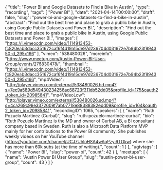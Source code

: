 {
  "title": "Power BI and Google Datasets to Find a Bike in Austin",
  "type": "recording",
  "tags": [
    "Power BI"
  ],
  "date": "2021-04-14T00:00:00",
  "draft": false,
  "slug": "power-bi-and-google-datasets-to-find-a-bike-in-austin",
  "abstract": "Find out the best time and place to grab a public bike in Austin, using Google Public Datasets and Power BI.",
  "description": "Find out the best time and place to grab a public bike in Austin, using Google Public Datasets and Power BI.",
  "images": [
    "https://i.vimeocdn.com/video/1114913453-fc820eab3dacc351672caf6f4d19a15de97d236704d031972e7b94b23f894350-d_295x166"
  ],
  "vimeo": "538480026",
  "moreinfo": "https://www.meetup.com/Austin-Power-BI-User-Group/events/276830478/",
  "thumbnail": "https://i.vimeocdn.com/video/1114913453-fc820eab3dacc351672caf6f4d19a15de97d236704d031972e7b94b23f894350-d_295x166",
  "mp4Video": "http://player.vimeo.com/external/538480026.hd.mp4?s=7ec9a589d549430234256ac68723f311db52dd05&profile_id=175&oauth2_token_id=20985841",
  "mp4VideoLow": "http://player.vimeo.com/external/538480026.sd.mp4?s=4ca269c99e3372609f7ab07718e88388382edd09&profile_id=164&oauth2_token_id=20985841",
  "recordingID": 1065,
  "speakers": [
    {
      "name": "Ruth Pozuelo Martinez (Curbal)",
      "slug": "ruth-pozuelo-martinez-curbal",
      "bio": "Ruth Pozuelo Martinez is the MD and owner of Curbal AB, a BI consultant company based in Sweden. Ruth is also a Microsoft Data Platform MVP mainly for her contributions to the Power BI community. She publishes weekly videos on her YouTube channel (https://youtube.com/channel/UCJ7UhloHSA4wAqPzyi6TOkw) where she has more than 60k subs (at the time of writing).",
      "count": 1
    }
  ],
  "ugtvtags": [
    {
      "name": "Power BI",
      "slug": "power-bi",
      "count": 42
    }
  ],
  "meetups": [
    {
      "name": "Austin Power BI User Group",
      "slug": "austin-power-bi-user-group",
      "count": 43
    }
  ]
}